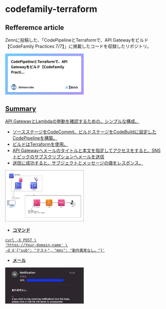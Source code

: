 # codefamily-terraform
## Refferemce article
Zennに投稿した、「CodePipelineとTerraformで、API Gatewayをビルド【CodeFamily Practices 7/7】」に掲載したコードを収録したリポジトリ。

<a href="https://zenn.dev/lifewithpiano/articles/codefamily_terraform"><img src="images/codefamily_terraform_zenn.png" width="50%">

## Summary
API GatewayとLambdaの挙動を確認するための、シンプルな構成。

* ソースステージをCodeCommit、ビルドステージをCodeBuildに設定したCodePipelineを構築。
* ビルドはTerraformを使用。
* API Gatewayへメールのタイトルと本文を指定してアクセスをすると、SNSトピックのサブスクリプションへメールを送信
* 送信に成功すると、サブジェクトとメッセージの値をレスポンス。

<img src="images/api-terra.drawio.png" width="50%">

* __コマンド__

```
curl -X POST \
'https://Your-domain-name' \
-d $'{"sub": "テスト", "mes": "動作異常なし。"}'
```
* __メール__

<img src="images/apicf16.png" width="50%">

